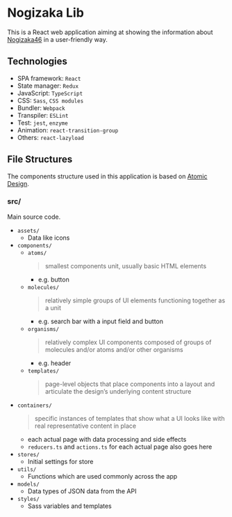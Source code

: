 # Nogizaka Lib

This is a React web application aiming at showing the information about [Nogizaka46](http://www.nogizaka46.com/) in a user-friendly way.

## Technologies

- SPA framework: `React`
- State manager: `Redux`
- JavaScript: `TypeScript`
- CSS: `Sass`, `CSS modules`
- Bundler: `Webpack`
- Transpiler: `ESLint`
- Test: `jest`, `enzyme`
- Animation: `react-transition-group`
- Others: `react-lazyload`

## File Structures

The components structure used in this application is based on [Atomic Design](http://atomicdesign.bradfrost.com/chapter-2/).

### src/

Main source code.

- `assets/`
  - Data like icons
- `components/`
  - `atoms/`
    > smallest components unit, usually basic HTML elements
    - e.g. button
  - `molecules/`
    > relatively simple groups of UI elements functioning together as a unit
    - e.g. search bar with a input field and button
  - `organisms/`
    > relatively complex UI components composed of groups of molecules and/or atoms and/or other organisms
    - e.g. header
  - `templates/`
    > page-level objects that place components into a layout and articulate the design’s underlying content structure
- `containers/`
  > specific instances of templates that show what a UI looks like with real representative content in place
  - each actual page with data processing and side effects
  - `reducers.ts` and `actions.ts` for each actual page also goes here
- `stores/`
  - Initial settings for store
- `utils/`
  - Functions which are used commonly across the app
- `models/`
  - Data types of JSON data from the API
- `styles/`
  - Sass variables and templates
